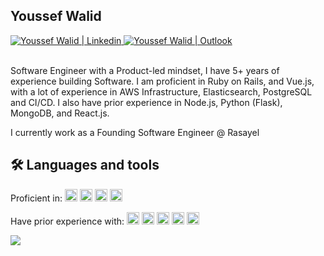 ## Youssef Walid

<a href="https://www.linkedin.com/in/yousefwalid/">
  <img src="https://img.shields.io/badge/-yousefwalid-blue?style=flat&logo=Linkedin&logoColor=white&link=https://www.linkedin.com/in/yousefwalid/" alt="Youssef Walid | Linkedin">
</a>

<a href="mailto:yousefwalid98@hotmail.com">
  <img src="https://img.shields.io/badge/-yousefwalid98@hotmail.com-1ca0f1?style=flat&logo=Microsoft-Outlook&logoColor=white&link=mailto:yousefwalid98@hotmail.com" alt="Youssef Walid | Outlook">
</a>

<br>
<br>

Software Engineer with a Product-led mindset, I have 5+ years of experience building Software. 
I am proficient in Ruby on Rails, and Vue.js, with a lot of experience in AWS Infrastructure, Elasticsearch, PostgreSQL and CI/CD.
I also have prior experience in Node.js, Python (Flask), MongoDB, and React.js.

I currently work as a Founding Software Engineer @ Rasayel

## 🛠 Languages and tools

Proficient in:
<code><img height="20" alt="Ruby" src="https://upload.wikimedia.org/wikipedia/commons/thumb/7/73/Ruby_logo.svg/800px-Ruby_logo.svg.png"></code>
<code><img height="20" alt="PostgreSQL" src="https://upload.wikimedia.org/wikipedia/commons/thumb/2/29/Postgresql_elephant.svg/1200px-Postgresql_elephant.svg.png"></code>
<code><img height="20" alt="vuejs" src="https://i.imgur.com/xqsHSZ5.png"></code>
<code><img height="20" alt="TS" src="https://i.imgur.com/Rjvvkpd.png"></code>

Have prior experience with:
<code><img height="20" alt="nodejs" src="https://i.imgur.com/Hi7Betu.png"></code>
<code><img height="20" alt="mongoDB" src="https://i.imgur.com/uemLvhs.png"></code>
<code><img height="20" alt="mySQL" src="https://i.imgur.com/2bScz0p.png"></code>
<code><img height="20" alt="python" src="https://i.imgur.com/SJzjyHp.png"></code>
<code><img height="20" alt="golang" src="https://i.imgur.com/1jt4iPR.png"></code>

![](https://docs.google.com/viewer?url=https://raw.githubusercontent.com/degoes-consulting/lambdaconf-2015/master/speakers/jdegoes/intro-purescript/presentation.pdf)
